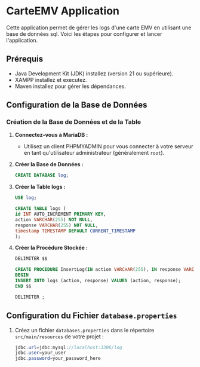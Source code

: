 # CarteEMV Application

Cette application permet de gérer les logs d'une carte EMV en utilisant une base de données sql. Voici les étapes pour configurer et lancer l'application.

## Prérequis

- Java Development Kit (JDK) installez (version 21  ou supérieure).
- XAMPP installez et executez.
- Maven installez pour gérer les dépendances.

## Configuration de la Base de Données

### Création de la Base de Données et de la Table

1. **Connectez-vous à MariaDB :**
    - Utilisez un client PHPMYADMIN pour vous connecter à votre serveur en tant qu'utilisateur administrateur (généralement `root`).

2. **Créer la Base de Données :**
   ```sql
   CREATE DATABASE log;
3. **Créer la Table logs :**
    ```sql
    USE log;
    
    CREATE TABLE logs (
    id INT AUTO_INCREMENT PRIMARY KEY,
    action VARCHAR(255) NOT NULL,
    response VARCHAR(255) NOT NULL,
    timestamp TIMESTAMP DEFAULT CURRENT_TIMESTAMP
    );
4. **Créer la Procédure Stockée :**
    ```sql
    DELIMITER $$
    
    CREATE PROCEDURE InsertLog(IN action VARCHAR(255), IN response VARCHAR(255))
    BEGIN
    INSERT INTO logs (action, response) VALUES (action, response);
    END $$
    
    DELIMITER ;

## Configuration du Fichier `database.properties`

1. Créez un fichier `databases.properties` dans le répertoire `src/main/resources` de votre projet :
    ````java
   jdbc.url=jdbc:mysql://localhost:3306/log
   jdbc.user=your_user
   jdbc.password=your_password_here


